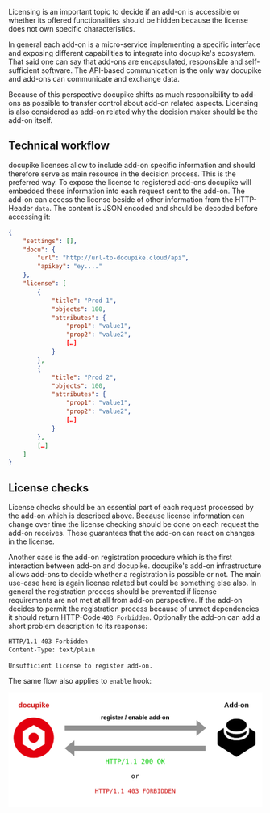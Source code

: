 Licensing is an important topic to decide if an add-on is accessible or whether its offered functionalities
should be hidden because the license does not own specific characteristics.

In general each add-on is a micro-service implementing a specific interface and exposing different capabilities to
integrate into docupike's ecosystem. That said one can say that add-ons are encapsulated, responsible and
self-sufficient software. The API-based communication is the only way docupike and add-ons can communicate
and exchange data.

Because of this perspective docupike shifts as much responsibility to add-ons as possible to transfer control about
add-on related aspects.
Licensing is also considered as add-on related why the decision maker should be the add-on itself.

## Technical workflow

docupike licenses allow to include add-on specific information and should therefore serve as main resource in
the decision process. This is the preferred way.
To expose the license to registered add-ons docupike will embedded these information into each request sent to the
add-on.
The add-on can access the license beside of other information from the HTTP-Header `data`.
The content is JSON encoded and should be decoded before accessing it:

```json
{
    "settings": [],
    "docu": {
        "url": "http://url-to-docupike.cloud/api",
        "apikey": "ey...."
    },
    "license": [
        {
            "title": "Prod 1",
            "objects": 100,
            "attributes": {
                "prop1": "value1",
                "prop2": "value2",
                […]
            }
        },
        {
            "title": "Prod 2",
            "objects": 100,
            "attributes": {
                "prop1": "value1",
                "prop2": "value2",
                […]
            }
        },
        […]
    ]
}
```

## License checks

License checks should be an essential part of each request processed by the add-on which is described above.
Because license information can change over time the license checking should be done on each request the add-on receives.
These guarantees that the add-on can react on changes in the license.

Another case is the add-on registration procedure which is the first interaction between add-on and docupike.
docupike's add-on infrastructure allows add-ons to decide whether a registration is possible or not.
The main use-case here is again license related but could be something else also.
In general the registration process should be prevented if license requirements are not met at all from add-on perspective.
If the add-on decides to permit the registration process because of unmet dependencies it should return HTTP-Code `403 Forbidden`.
Optionally the add-on can add a short problem description to its response:

```
HTTP/1.1 403 Forbidden
Content-Type: text/plain

Unsufficient license to register add-on.
```

The same flow also applies to `enable` hook:

![Register/Enable add-ons](../../img/dev/addon/licensing-1.png)
